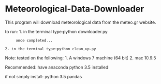 # Meteorological-Data-Downloader

This program will download meteorological data from the meteo.gr website.

to run:
    1. in the terminal type:python downloader.py

         once completed...

    2. in the terminal type:python clean_up.py

Note: tested on the following:
    1. A windows 7 machine (64 bit)
    2. mac 10.9.5

Recommended:  have anaconda python 3.5 installed

if not simply install:
    python 3.5
    pandas


